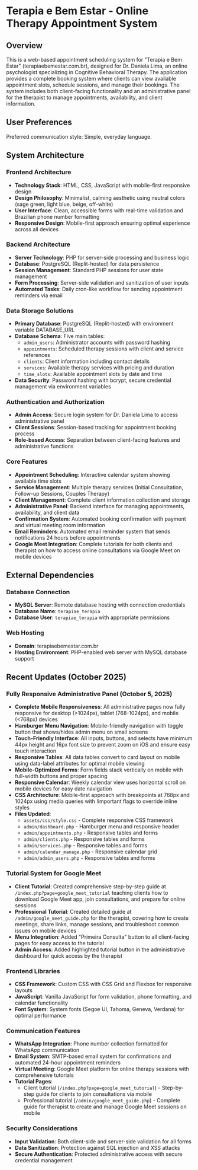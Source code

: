 # Terapia e Bem Estar - Online Therapy Appointment System

## Overview

This is a web-based appointment scheduling system for "Terapia e Bem Estar" (terapiaebemestar.com.br), designed for Dr. Daniela Lima, an online psychologist specializing in Cognitive Behavioral Therapy. The application provides a complete booking system where clients can view available appointment slots, schedule sessions, and manage their bookings. The system includes both client-facing functionality and an administrative panel for the therapist to manage appointments, availability, and client information.

## User Preferences

Preferred communication style: Simple, everyday language.

## System Architecture

### Frontend Architecture
- **Technology Stack**: HTML, CSS, JavaScript with mobile-first responsive design
- **Design Philosophy**: Minimalist, calming aesthetic using neutral colors (sage green, light blue, beige, off-white)
- **User Interface**: Clean, accessible forms with real-time validation and Brazilian phone number formatting
- **Responsive Design**: Mobile-first approach ensuring optimal experience across all devices

### Backend Architecture
- **Server Technology**: PHP for server-side processing and business logic
- **Database**: PostgreSQL (Replit-hosted) for data persistence
- **Session Management**: Standard PHP sessions for user state management
- **Form Processing**: Server-side validation and sanitization of user inputs
- **Automated Tasks**: Daily cron-like workflow for sending appointment reminders via email

### Data Storage Solutions
- **Primary Database**: PostgreSQL (Replit-hosted) with environment variable DATABASE_URL
- **Database Schema**: Five main tables:
  - `admin_users`: Administrator accounts with password hashing
  - `appointments`: Scheduled therapy sessions with client and service references
  - `clients`: Client information including contact details
  - `services`: Available therapy services with pricing and duration
  - `time_slots`: Available appointment slots by date and time
- **Data Security**: Password hashing with bcrypt, secure credential management via environment variables

### Authentication and Authorization
- **Admin Access**: Secure login system for Dr. Daniela Lima to access administrative panel
- **Client Sessions**: Session-based tracking for appointment booking process
- **Role-based Access**: Separation between client-facing features and administrative functions

### Core Features
- **Appointment Scheduling**: Interactive calendar system showing available time slots
- **Service Management**: Multiple therapy services (Initial Consultation, Follow-up Sessions, Couples Therapy)
- **Client Management**: Complete client information collection and storage
- **Administrative Panel**: Backend interface for managing appointments, availability, and client data
- **Confirmation System**: Automated booking confirmation with payment and virtual meeting room information
- **Email Reminders**: Automated email reminder system that sends notifications 24 hours before appointments
- **Google Meet Integration**: Complete tutorials for both clients and therapist on how to access online consultations via Google Meet on mobile devices

## External Dependencies

### Database Connection
- **MySQL Server**: Remote database hosting with connection credentials
- **Database Name**: `terapiae_terapia`
- **Database User**: `terapiae_terapia` with appropriate permissions

### Web Hosting
- **Domain**: terapiaebemestar.com.br
- **Hosting Environment**: PHP-enabled web server with MySQL database support

## Recent Updates (October 2025)

### Fully Responsive Administrative Panel (October 5, 2025)
- **Complete Mobile Responsiveness**: All administrative pages now fully responsive for desktop (>1024px), tablet (768-1024px), and mobile (<768px) devices
- **Hamburger Menu Navigation**: Mobile-friendly navigation with toggle button that shows/hides admin menu on small screens
- **Touch-Friendly Interface**: All inputs, buttons, and selects have minimum 44px height and 16px font size to prevent zoom on iOS and ensure easy touch interaction
- **Responsive Tables**: All data tables convert to card layout on mobile using data-label attributes for optimal mobile viewing
- **Mobile-Optimized Forms**: Form fields stack vertically on mobile with full-width buttons and proper spacing
- **Responsive Calendar**: Weekly calendar view uses horizontal scroll on mobile devices for easy date navigation
- **CSS Architecture**: Mobile-first approach with breakpoints at 768px and 1024px using media queries with !important flags to override inline styles
- **Files Updated**: 
  - `assets/css/style.css` - Complete responsive CSS framework
  - `admin/dashboard.php` - Hamburger menu and responsive header
  - `admin/appointments.php` - Responsive tables and forms
  - `admin/clients.php` - Responsive tables and forms
  - `admin/services.php` - Responsive tables and forms
  - `admin/calendar_manage.php` - Responsive calendar grid
  - `admin/admin_users.php` - Responsive tables and forms

### Tutorial System for Google Meet
- **Client Tutorial**: Created comprehensive step-by-step guide at `/index.php?page=google_meet_tutorial` teaching clients how to download Google Meet app, join consultations, and prepare for online sessions
- **Professional Tutorial**: Created detailed guide at `/admin/google_meet_guide.php` for the therapist, covering how to create meetings, share links, manage sessions, and troubleshoot common issues on mobile devices
- **Menu Integration**: Added "Primeira Consulta" button to all client-facing pages for easy access to the tutorial
- **Admin Access**: Added highlighted tutorial button in the administrative dashboard for quick access by the therapist

### Frontend Libraries
- **CSS Framework**: Custom CSS with CSS Grid and Flexbox for responsive layouts
- **JavaScript**: Vanilla JavaScript for form validation, phone formatting, and calendar functionality
- **Font System**: System fonts (Segoe UI, Tahoma, Geneva, Verdana) for optimal performance

### Communication Features
- **WhatsApp Integration**: Phone number collection formatted for WhatsApp communication
- **Email System**: SMTP-based email system for confirmations and automated 24-hour appointment reminders
- **Virtual Meeting**: Google Meet platform for online therapy sessions with comprehensive tutorials
- **Tutorial Pages**: 
  - Client tutorial (`/index.php?page=google_meet_tutorial`) - Step-by-step guide for clients to join consultations via mobile
  - Professional tutorial (`/admin/google_meet_guide.php`) - Complete guide for therapist to create and manage Google Meet sessions on mobile

### Security Considerations
- **Input Validation**: Both client-side and server-side validation for all forms
- **Data Sanitization**: Protection against SQL injection and XSS attacks
- **Secure Authentication**: Protected administrative access with secure credential management